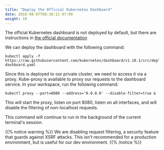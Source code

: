 ```yaml
---
title: "Deploy the Official Kubernetes Dashboard"
date: 2018-08-07T08:30:11-07:00
weight: 10
---
```


The official Kubernetes dashboard is not deployed by default, but there are
instructions in [the official documentation](https://kubernetes.io/docs/tasks/access-application-cluster/web-ui-dashboard/)

We can deploy the dashboard with the following command:
```
kubectl apply -f https://raw.githubusercontent.com/kubernetes/dashboard/v1.10.1/src/deploy/recommended/kubernetes-dashboard.yaml
```

Since this is deployed to our private cluster, we need to access it via a proxy.
Kube-proxy is available to proxy our requests to the dashboard service.  In your
workspace, run the following command:
```
kubectl proxy --port=8080 --address='0.0.0.0' --disable-filter=true &
```

This will start the proxy, listen on port 8080, listen on all interfaces, and
will disable the filtering of non-localhost requests.

This command will continue to run in the background of the current terminal's session.

{{% notice warning %}}
We are disabling request filtering, a security feature that guards against XSRF attacks.
This isn't recommended for a production environment, but is useful for our dev environment.
{{% /notice %}}
